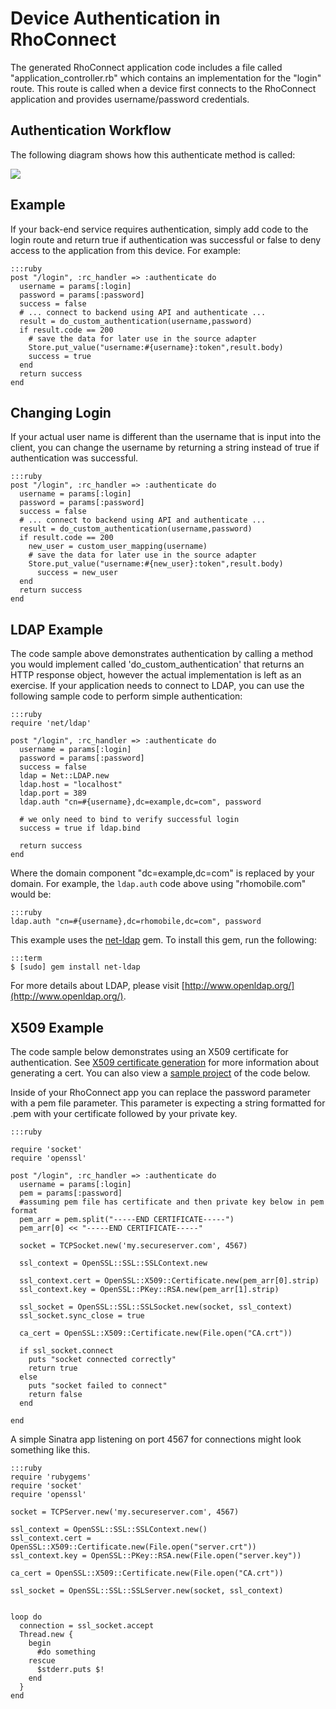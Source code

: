 # Device Authentication in RhoConnect
The generated RhoConnect application code includes a file called "application_controller.rb" which contains an implementation for the "login" route.  This route is called when a device first connects to the RhoConnect application and provides username/password credentials.

## Authentication Workflow
The following diagram shows how this authenticate method is called:

<img src="https://s3.amazonaws.com/rhodocs/rhoconnect/authentication/rhoconnect-auth-flow.png"/>

## Example
If your back-end service requires authentication, simply add code to the login route and return true if authentication was successful or false to deny access to the application from this device.  For example:

    :::ruby
    post "/login", :rc_handler => :authenticate do
      username = params[:login]
      password = params[:password]
      success = false
      # ... connect to backend using API and authenticate ...
      result = do_custom_authentication(username,password)
      if result.code == 200
        # save the data for later use in the source adapter
        Store.put_value("username:#{username}:token",result.body)
        success = true
      end
      return success
    end

## Changing Login
If your actual user name is different than the username that is input into the client, you can change the username by returning a string instead of true if authentication was successful.

    :::ruby
    post "/login", :rc_handler => :authenticate do
      username = params[:login]
      password = params[:password]
      success = false
      # ... connect to backend using API and authenticate ...
      result = do_custom_authentication(username,password)
      if result.code == 200
        new_user = custom_user_mapping(username)
        # save the data for later use in the source adapter
        Store.put_value("username:#{new_user}:token",result.body)
          success = new_user
      end
      return success
    end

## LDAP Example
The code sample above demonstrates authentication by calling a method you would implement called 'do_custom_authentication' that returns an HTTP response object, however the actual implementation is left as an exercise.  If your application needs to connect to LDAP, you can use the following sample code to perform simple authentication:

    :::ruby
    require 'net/ldap'

    post "/login", :rc_handler => :authenticate do
      username = params[:login]
      password = params[:password]
      success = false
      ldap = Net::LDAP.new
      ldap.host = "localhost"
      ldap.port = 389
      ldap.auth "cn=#{username},dc=example,dc=com", password

      # we only need to bind to verify successful login
      success = true if ldap.bind

      return success
    end

Where the domain component "dc=example,dc=com" is replaced by your domain.  For example, the `ldap.auth` code above using "rhomobile.com" would be:

    :::ruby
    ldap.auth "cn=#{username},dc=rhomobile,dc=com", password

This example uses the [net-ldap](https://github.com/RoryO/ruby-net-ldap) gem.  To install this gem, run the following:

    :::term
    $ [sudo] gem install net-ldap

For more details about LDAP, please visit [http://www.openldap.org/](http://www.openldap.org/).

## X509 Example
The code sample below demonstrates using an X509 certificate for authentication.  See <a href='http://wiki.pentaho.com/display/ServerDoc2x/Authentication+via+X.509+Client+Certificate' target='_blank'>X509 certificate generation</a> for more information about generating a cert. You can also view a <a href='https://github.com/rhomobile/x509-auth-sample' target='_blank'>sample project</a> of the code below.

Inside of your RhoConnect app you can replace the password parameter with a pem file parameter.  This parameter is expecting a string formatted for .pem with your certificate followed by your private key.

    :::ruby

    require 'socket'
    require 'openssl'

    post "/login", :rc_handler => :authenticate do
      username = params[:login]
      pem = params[:password]
      #assuming pem file has certificate and then private key below in pem format
      pem_arr = pem.split("-----END CERTIFICATE-----")
      pem_arr[0] << "-----END CERTIFICATE-----"

      socket = TCPSocket.new('my.secureserver.com', 4567)

      ssl_context = OpenSSL::SSL::SSLContext.new

      ssl_context.cert = OpenSSL::X509::Certificate.new(pem_arr[0].strip)
      ssl_context.key = OpenSSL::PKey::RSA.new(pem_arr[1].strip)

      ssl_socket = OpenSSL::SSL::SSLSocket.new(socket, ssl_context)
      ssl_socket.sync_close = true

      ca_cert = OpenSSL::X509::Certificate.new(File.open("CA.crt"))

      if ssl_socket.connect
        puts "socket connected correctly"
        return true
      else
        puts "socket failed to connect"
        return false
      end

    end

A simple Sinatra app listening on port 4567 for connections might look something like this.

    :::ruby
    require 'rubygems'
    require 'socket'
    require 'openssl'

    socket = TCPServer.new('my.secureserver.com', 4567)

    ssl_context = OpenSSL::SSL::SSLContext.new()
    ssl_context.cert = OpenSSL::X509::Certificate.new(File.open("server.crt"))
    ssl_context.key = OpenSSL::PKey::RSA.new(File.open("server.key"))

    ca_cert = OpenSSL::X509::Certificate.new(File.open("CA.crt"))

    ssl_socket = OpenSSL::SSL::SSLServer.new(socket, ssl_context)


    loop do
      connection = ssl_socket.accept
      Thread.new {
        begin
          #do something
        rescue
          $stderr.puts $!
        end
      }
    end